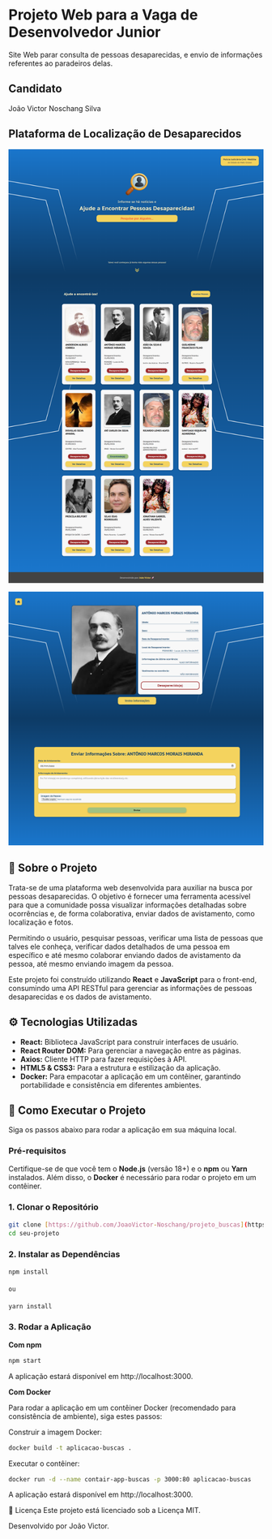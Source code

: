 # Projeto Web para a Vaga de Desenvolvedor Junior

Site Web parar consulta de pessoas desaparecidas, e envio de informações referentes ao paradeiros delas.

## Candidato

João Victor Noschang Silva

## Plataforma de Localização de Desaparecidos

<p align="center">
  <img src="./src/assets/projeto_buscas.png" alt="Captura de tela da aplicação" width="600"/>
</p>
<p align="center">
  <img src="./src/assets/projeto_buscas_02.png" alt="Captura de tela da aplicação" width="600"/>
</p>

## 📄 Sobre o Projeto

Trata-se de uma plataforma web desenvolvida para auxiliar na busca por pessoas desaparecidas. O objetivo é fornecer uma ferramenta acessível para que a comunidade possa visualizar informações detalhadas sobre ocorrências e, de forma colaborativa, enviar dados de avistamento, como localização e fotos.

Permitindo o usuário, pesquisar pessoas, verificar uma lista de pessoas que talves ele conheça, verificar dados detalhados de uma pessoa em específico e até mesmo colaborar enviando dados de avistamento da pessoa, até mesmo enviando imagem da pessoa.

Este projeto foi construído utilizando **React** e **JavaScript** para o front-end, consumindo uma API RESTful para gerenciar as informações de pessoas desaparecidas e os dados de avistamento.

## ⚙️ Tecnologias Utilizadas

* **React:** Biblioteca JavaScript para construir interfaces de usuário.
* **React Router DOM:** Para gerenciar a navegação entre as páginas.
* **Axios:** Cliente HTTP para fazer requisições à API.
* **HTML5 & CSS3:** Para a estrutura e estilização da aplicação.
* **Docker:** Para empacotar a aplicação em um contêiner, garantindo portabilidade e consistência em diferentes ambientes.


## 🚀 Como Executar o Projeto

Siga os passos abaixo para rodar a aplicação em sua máquina local.

### Pré-requisitos

Certifique-se de que você tem o **Node.js** (versão 18+) e o **npm** ou **Yarn** instalados. Além disso, o **Docker** é necessário para rodar o projeto em um contêiner.

### 1. Clonar o Repositório

```bash
git clone [https://github.com/JoaoVictor-Noschang/projeto_buscas](https://github.com/JoaoVictor-Noschang/projeto_buscas)
cd seu-projeto
```

### 2. Instalar as Dependências

```Bash
npm install

ou

yarn install
```


### 3. Rodar a Aplicação

**Com npm**

```Bash
npm start
```

A aplicação estará disponível em http://localhost:3000.


**Com Docker**

Para rodar a aplicação em um contêiner Docker (recomendado para consistência de ambiente), siga estes passos:

Construir a imagem Docker:

```Bash
docker build -t aplicacao-buscas .
```

Executar o contêiner:

```Bash
docker run -d --name contair-app-buscas -p 3000:80 aplicacao-buscas
```

A aplicação estará disponível em http://localhost:3000.


📝 Licença
Este projeto está licenciado sob a Licença MIT.

Desenvolvido por João Victor.